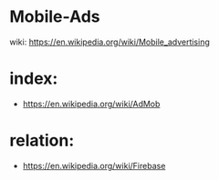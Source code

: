 # Mobile-Ads
wiki: https://en.wikipedia.org/wiki/Mobile_advertising

# index:
- https://en.wikipedia.org/wiki/AdMob


# relation:
- https://en.wikipedia.org/wiki/Firebase
